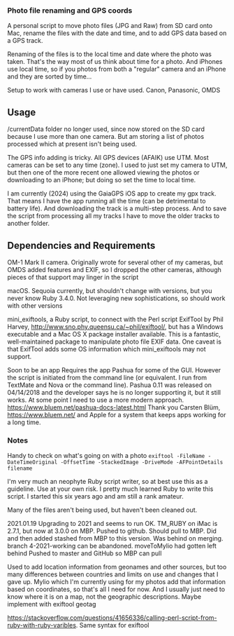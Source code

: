 ### Photo file renaming and GPS coords

A personal script to move photo files (JPG and Raw) from SD card onto Mac, rename the files with the date and time, and to add GPS data based on a GPS track.

Renaming of the files is to the local time and date where the photo was taken. That's the way most of us think about time for a photo. And iPhones use local time, so if you photos from both a "regular" camera and an iPhone and they are sorted by time…

Setup to work with cameras I use or have used. Canon, Panasonic, OMDS

## Usage

/currentData folder no longer used, since now stored on the SD card because I use more than one camera. But am storing a list of photos processed which at present isn't being used.

The GPS info adding is tricky. All GPS devices (AFAIK) use UTM. Most cameras can be set to any time (zone). I used to just set my camera to UTM, but then one of the more recent one allowed viewing the photos or downloading to an iPhone; but doing so set the time to local time.

I am currently (2024) using the GaiaGPS iOS app to create my gpx track. That means I have the app running all the time (can be detrimental to battery life). And downloading the track is a multi-step process. And to save the script from processing all my tracks I have to move the older tracks to another folder.

## Dependencies and Requirements

OM-1 Mark II camera. Originally wrote for several other of my cameras, but OMDS added features and EXIF, so I dropped the other cameras, although pieces of that support may linger in the script

macOS. Sequoia currently, but shouldn't change with versions, but you never know
Ruby 3.4.0. Not leveraging new sophistications, so should work with other versions

mini_exiftools, a Ruby script, to connect with the Perl script ExifTool by Phil Harvey, http://www.sno.phy.queensu.ca/~phil/exiftool/, but has a Windows executable and a Mac OS X package installer available. This is a fantastic, well-maintained package to manipulate photo file EXIF data. One caveat is that ExifTool adds some OS information which mini_exiftools may not support.

Soon to be an app
Requires the app Pashua for some of the GUI. However the script is initiated from the command line (or equivalent. I run from TextMate and Nova or the command line). Pashua 0.11 was released on 04/14/2018 and the developer says he is no longer supporting it, but it still works. At some point I need to use a more modern approach. https://www.bluem.net/pashua-docs-latest.html Thank you Carsten Blüm, https://www.bluem.net/ and Apple for a system that keeps apps working for a long time.

### Notes

Handy to check on what's going on with a photo `exiftool -FileName -DateTimeOriginal -OffsetTime -StackedImage -DriveMode -AFPointDetails filename `

I'm very much an neophyte Ruby script writer, so at best use this as a guideline. Use at your own risk. I pretty much learned Ruby to write this script. I started this six years ago and am still a rank amateur.

Many of the files aren't being used, but haven't been cleaned out.

2021.01.19 Upgrading to 2021 and seems to run OK. TM_RUBY on iMac is 2.7.1, but now at 3.0.0 on MBP. Pushed to github. Should pull to MBP. Did and then added stashed from MBP to this version.
Was behind on merging. branch 4-2021-working can be abandoned. moveToMylio had gotten left behind
Pushed to master and GitHub so MBP can pull

Used to add location information from geonames and other sources, but too many differences between countries and limits on use and changes that I gave up. Mylio which I'm currently using for my photos add that information based on coordinates, so that's all I need for now. And I usually just need to know where it is on a map, not the geographic descriptions. Maybe implement with exiftool geotag

https://stackoverflow.com/questions/41656336/calling-perl-script-from-ruby-with-ruby-varibles. Same syntax for exiftool
